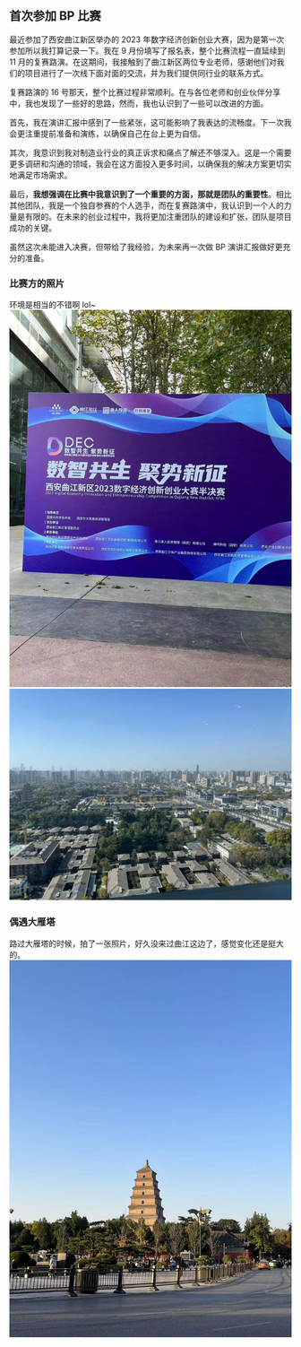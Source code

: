## 首次参加 BP 比赛

最近参加了西安曲江新区举办的 2023 年数字经济创新创业大赛，因为是第一次参加所以我打算记录一下。我在 9 月份填写了报名表，整个比赛流程一直延续到 11 月的复赛路演。在这期间，我接触到了曲江新区两位专业老师，感谢他们对我们的项目进行了一次线下面对面的交流，并为我们提供同行业的联系方式。

复赛路演的 16 号那天，整个比赛过程非常顺利。在与各位老师和创业伙伴分享中，我也发现了一些好的思路，然而，我也认识到了一些可以改进的方面。

首先，我在演讲汇报中感到了一些紧张，这可能影响了我表达的流畅度。下一次我会更注重提前准备和演练，以确保自己在台上更为自信。

其次，我意识到我对制造业行业的真正诉求和痛点了解还不够深入。这是一个需要更多调研和沟通的领域，我会在这方面投入更多时间，以确保我的解决方案更切实地满足市场需求。

最后，**我想强调在比赛中我意识到了一个重要的方面，那就是团队的重要性**。相比其他团队，我是一个独自参赛的个人选手，而在复赛路演中，我认识到一个人的力量是有限的。在未来的创业过程中，我将更加注重团队的建设和扩张，团队是项目成功的关键。

虽然这次未能进入决赛，但带给了我经验，为未来再一次做 BP 演讲汇报做好更充分的准备。

### 比赛方的照片

环境是相当的不错啊 lol~
![bp1](../public/images/bp/2023-11-16-bp1.jpg)
![bp1](../public/images/bp/2023-11-16-bp3.jpg)

### 偶遇大雁塔

路过大雁塔的时候，拍了一张照片，好久没来过曲江这边了，感觉变化还是挺大的。
![bp1](../public/images/bp/2023-11-16-bp2.jpg)
